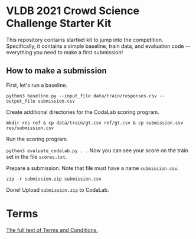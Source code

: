 # VLDB 2021 Crowd Science Challenge Starter Kit
This repository contains startket kit to jump into the competition. Specifically, it contains a simple baseline, train data, and evaluation code -- everything you need to make a first submission!

## How to make a submission
First, let's run a baseline.

`python3 baseline.py --input_file data/train/responses.csv --output_file submission.csv`

Create additional directories for the CodaLab scoring program.

`mkdir res ref & cp data/train/gt.csv ref/gt.csv & cp submission.csv res/submission.csv`

Run the scoring program.

`python3 evaluate_codalab.py . .` Now you can see your score on the train set in the file `scores.txt`.

Prepare a submission. Note that file must have a name `submission.csv`.

`zip -r submission.zip submission.csv`

Done! Upload `submission.zip` to CodaLab.

# Terms

[The full text of Terms and Conditions.](https://github.com/Toloka/VLDB2021_Crowd_Science_Challenge/blob/main/Terms.pdf)
